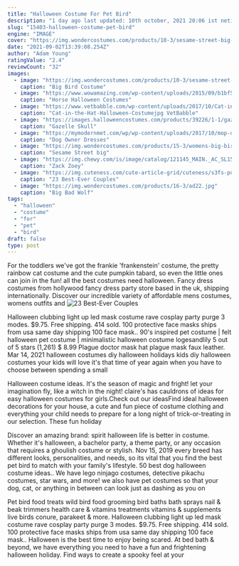 ```yaml
---
title: "Halloween Costume For Pet Bird"
description: "1 day ago last updated: 10th october, 2021 20:06 ist netizens 'can't stop laughing' after watching dog's hilarious halloween costume; watch the viral video starts with the back of the dog,"
slug: "15403-halloween-costume-pet-bird"
engine: "IMAGE"
cover: "https://img.wondercostumes.com/products/10-3/sesame-street-big-bird-costume.jpg"
date: "2021-09-02T13:39:08.254Z"
author: "Adam Young"
ratingValue: "2.4"
reviewCount: "32"
images:
  - image: "https://img.wondercostumes.com/products/10-3/sesame-street-big-bird-costume.jpg"
    caption: "Big Bird Costume"
  - image: "https://www.wowamazing.com/wp-content/uploads/2015/09/b1bf58fc6ef7fa3db23dd60638535cac.jpg"
    caption: "Horse Halloween Costumes"
  - image: "https://www.vetbabble.com/wp-content/uploads/2017/10/Cat-in-the-Hat-Halloween-Costume.jpg.jpg"
    caption: "Cat-in-the-Hat-Halloween-Costumejpg VetBabble"
  - image: "https://images.halloweencostumes.com/products/39226/1-1/gazelle-skull.jpg"
    caption: "Gazelle Skull"
  - image: "https://mymodernmet.com/wp/wp-content/uploads/2017/10/mop-dog-halloween-costume-thumbnail.jpg"
    caption: "Dog Owner Dresses"
  - image: "https://img.wondercostumes.com/products/15-3/womens-big-bird-costume.jpg"
    caption: "Sesame Street big"
  - image: "https://img.chewy.com/is/image/catalog/121145_MAIN._AC_SL1500_V1505498138_.jpg"
    caption: "Zack Zoey"
  - image: "https://img.cuteness.com/cute-article-grid/cuteness/s3fs-public/1475602582001mceclip5.jpg"
    caption: "23 Best-Ever Couples"
  - image: "https://img.wondercostumes.com/products/16-3/ad22.jpg"
    caption: "Big Bad Wolf"
tags:
  - "halloween"
  - "costume"
  - "for"
  - "pet"
  - "bird"
draft: false
type: post
---
```


For the toddlers we've got the frankie 'frankenstein' costume, the pretty rainbow cat costume and the cute pumpkin tabard, so even the little ones can join in the fun! all the best costumes need halloween. Fancy dress costumes from hollywood fancy dress party store based in the uk, shipping internationally. Discover our incredible variety of affordable mens costumes, womens outfits and
![23 Best-Ever Couples](https://img.cuteness.com/cute-article-grid/cuteness/s3fs-public/1475602582001mceclip5.jpg "23 Best-Ever Couples")

Halloween clubbing light up led mask costume rave cosplay party purge 3 modes. $9.75. Free shipping. 414 sold. 100 protective face masks ships from usa same day shipping 100 face mask.. 90&#39;s inspired pet costume | felt halloween pet costume | minimalistic halloween costume logesandlily 5 out of 5 stars (1,261) $ 8.99  Plague doctor mask hat plague mask faux leather. Mar 14, 2021 halloween costumes diy halloween holidays kids diy halloween costumes your kids will love it&#39;s that time of year again when you have to choose between spending a small
<!--inArticleAds-->

<!--galleryOne-->

Halloween costume ideas. It's the season of magic and fright! let your imagination fly, like a witch in the night! claire's has cauldrons of ideas for easy halloween costumes for girls.Check out our ideasFind ideal halloween decorations for your house, a cute and fun piece of costume clothing and everything your child needs to prepare for a long night of trick-or-treating in our selection. These fun holiday
<!--inArticleAds-->

<!--galleryTwo-->

Discover an amazing brand: spirit halloween life is better in costume. Whether it's halloween, a bachelor party, a theme party, or any occasion that requires a ghoulish costume or stylish. Nov 15, 2019 every breed has different looks, personalities, and needs, so its vital that you find the best pet bird to match with your family's lifestyle.  50 best dog halloween costume ideas.. We have lego ninjago costumes, detective pikachu costumes, star wars, and more! we also have pet costumes so that your dog, cat, or anything in between can look just as dashing as you on
<!--galleryThree-->

Pet bird food treats wild bird food grooming bird baths bath sprays nail & beak trimmers health care & vitamins treatments vitamins & supplements live birds conure, parakeet & more. Halloween clubbing light up led mask costume rave cosplay party purge 3 modes. $9.75. Free shipping. 414 sold. 100 protective face masks ships from usa same day shipping 100 face mask.. Halloween is the best time to enjoy being scared. At bed bath & beyond, we have everything you need to have a fun and frightening halloween holiday. Find ways to create a spooky feel at your